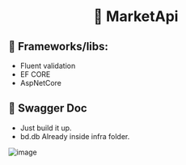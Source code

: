 ﻿<h1 align="center">🛒 MarketApi</h1>

<h2>📝 Frameworks/libs:</h2>

- Fluent validation
- EF CORE
- AspNetCore

<h2>📝 Swagger Doc</h2>

- Just build it up.
- bd.db Already inside infra folder.

![image](https://github.com/user-attachments/assets/6c220409-e840-41d4-8066-c94b86c2f3c9)
